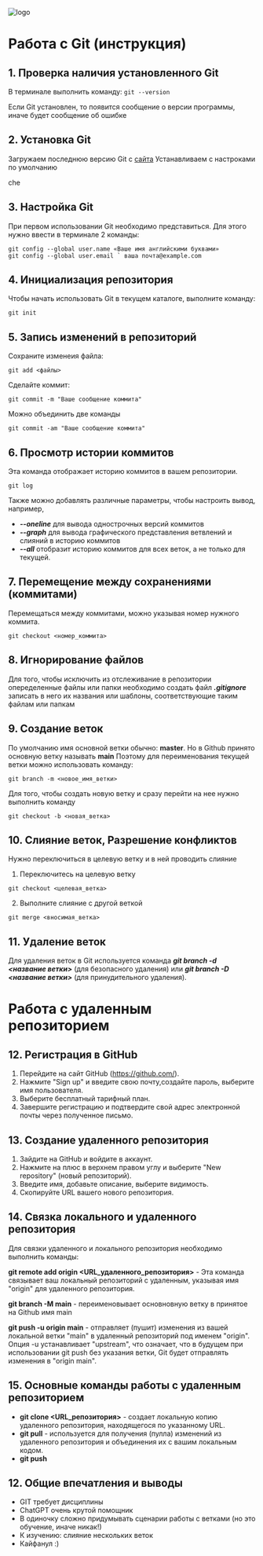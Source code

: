 ![logo](logomark-orange@2x.png)
# Работа с Git (инструкция)

## 1. Проверка наличия установленного Git

В терминале выполнить команду: `git --version`

Если Git установлен, то появится сообщение о версии программы, иначе будет сообщение об ошибке

## 2. Установка Git
Загружаем последнюю версию Git с [сайта](https://git-scm.com/downloads) 
Устанавливаем с настроками по умолчанию

che

## 3. Настройка Git

При первом использовании Git необходимо представиться.
Для этого нужно ввести в терминале 2 команды:
```
git config --global user.name «Ваше имя английскими буквами»
git config --global user.email ` ваша почта@example.com
```
## 4. Инициализация репозитория
Чтобы начать использовать Git в текущем каталоге, выполните команду:
```
git init
```

## 5. Запись изменений в репозиторий
Сохраните изменеия файла:
```
git add <файлы>
```
Сделайте коммит:
```
git commit -m "Ваше сообщение коммита"
```
Можно объединить две команды
```
git commit -am "Ваше сообщение коммита"
```
## 6. Просмотр истории коммитов
Эта команда отображает историю коммитов в вашем репозитории.
```
git log
```
Также можно добавлять различные параметры, чтобы настроить вывод, например, 
* ***--oneline*** для вывода однострочных версий коммитов
* ***--graph*** для вывода графического представления ветвлений и слияний в историю коммитов
* ***--all*** отобразит историю коммитов для всех веток, а не только для текущей. 

## 7. Перемещение между сохранениями (коммитами)
Перемещаться между коммитами, можно указывая номер нужного коммита. 
```
git checkout <номер_коммита>
```

## 8. Игнорирование файлов
Для того, чтобы исключить из отслеживание в репозитории опеределенные файлы или папки необходимо создать файл ***.gitignore*** записать в него их названия или шаблоны, соответствующие таким файлам или папкам

## 9. Создание веток
По умолчанию имя основной ветки обычно: **master**. Но в Github принято основную ветку называть **main**
Поэтому для переименования текущей ветки можно использовать команду:
```
git branch -m <новое_имя_ветки>
``` 
Для того, чтобы создать новую ветку и сразу перейти на нее нужно выполнить команду
```
git checkout -b <новая_ветка>
```
## 10. Слияние веток, Разрешение конфликтов 
Нужно переключиться в целевую ветку и в ней проводить слияние
1. Переключитесь на целевую ветку
```
git checkout <целевая_ветка>
```

2. Выполните слияние с другой веткой
```
git merge <вносимая_ветка>
```

## 11. Удаление веток
Для удаления веток в Git используется команда ***git branch -d <название ветки>*** (для безопасного удаления) или ***git branch -D <название ветки>*** (для принудительного удаления). 

# Работа с удаленным репозиторием

## 12. Регистрация в GitHub

1. Перейдите на сайт GitHub (https://github.com/).
2. Нажмите "Sign up" и введите свою почту,создайте пароль, выберите имя пользователя.
3. Выберите бесплатный тарифный план.
4. Завершите регистрацию и подтвердите свой адрес электронной почты через полученное письмо.

## 13. Создание удаленного репозитория
1. Зайдите на GitHub и войдите в аккаунт.
2. Нажмите на плюс в верхнем правом углу и выберите "New repository" (новый репозиторий).
3. Введите имя, добавьте описание, выберите видимость.
4. Скопируйте URL вашего нового репозитория. 

## 14. Связка локального и удаленного репозитория
Для связки удаленного и локального репозитория необходимо выполнить команды:

**git remote add origin <URL_удаленного_репозитория>** - Эта команда связывает ваш локальный репозиторий с удаленным, указывая имя "origin" для удаленного репозитория.

**git branch -M main** - переименовывает основновную ветку в принятое на Github имя main

**git push -u origin main** - отправляет (пушит) изменения из вашей локальной ветки "main" в удаленный репозиторий под именем "origin". Опция -u устанавливает "upstream", что означает, что в будущем при использовании git push без указания ветки, Git будет отправлять изменения в "origin main".

## 15. Основные команды работы с удаленным репозиторием

* **git clone <URL_репозитория>** - создает локальную копию удаленного репозитория, находящегося по указанному URL.
* **git pull** - используется для получения (пулла) изменений из удаленного репозитория и объединения их с вашим локальным кодом.
* **git push**

## 12. Общие впечатления и выводы
* GIT требует дисциплины
* ChatGPT очень крутой помощник
* В одиночку сложно придумывать сценарии работы с ветками (но это обучение, иначе никак!)
* К изучению: слияние нескольких веток 
* Кайфанул :)
